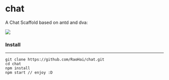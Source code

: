 # chat
A Chat Scaffold based on antd and dva:

![](https://cloud.githubusercontent.com/assets/566097/21448864/2dc1a59c-c922-11e6-9b80-726593d8163d.png)


### Install
------

```
git clone https://github.com/RaoHai/chat.git
cd chat
npm install
npm start // enjoy :D

```
